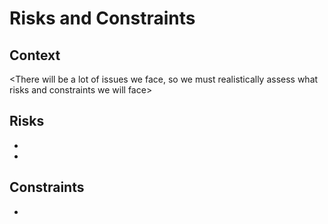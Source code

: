 # Risks and Constraints
## Context
<There will be a lot of issues we face, so we must realistically assess what risks and constraints we will face>

## Risks
- <Possible Lawsuits if it uses similar APIs without permission>
- <User complaints about the quality of the app>

## Constraints
- <Not all features will be possible to acheive before deadline>